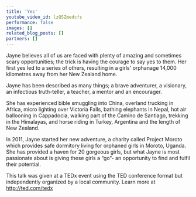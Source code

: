 ```yaml
---
title: 'Yes'
youtube_video_id: lzQSZmedcfs
performance: false
images: []
related_blog_posts: []
partners: []
---
```


Jayne believes all of us are faced with plenty of amazing and sometimes scary opportunities; the trick is having the courage to say yes to them. Her first yes led to a series of others, resulting in a girls' orphanage 14,000 kilometres away from her New Zealand home.

Jayne has been described as many things; a brave adventurer, a visionary, an infectious truth-teller, a teacher, a mentor and an encourager.

She has experienced bible smuggling into China, overland trucking in Africa, micro lighting over Victoria Falls, bathing elephants in Nepal, hot air ballooning in Cappadocia, walking part of the Camino de Santiago, trekking in the Himalayas, and horse riding in Turkey, Argentina and the length of New Zealand.

In 2011, Jayne started her new adventure, a charity called Project Moroto which provides safe dormitory living for orphaned girls in Moroto, Uganda. She has provided a haven for 20 gorgeous girls, but what Jayne is most passionate about is giving these girls a “go”- an opportunity to find and fulfil their potential.

This talk was given at a TEDx event using the TED conference format but independently organized by a local community. Learn more at http://ted.com/tedx
